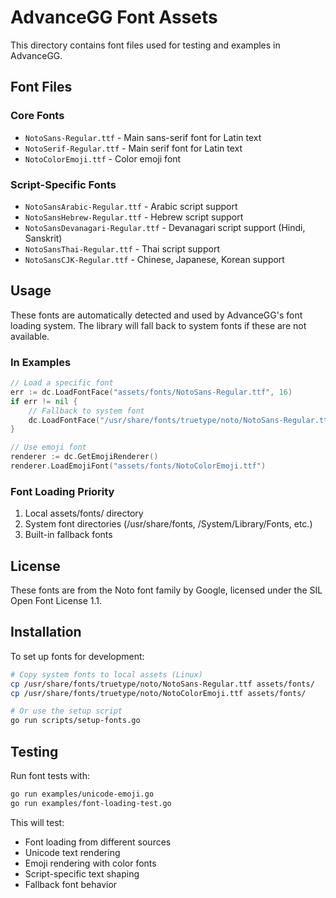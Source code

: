 # AdvanceGG Font Assets

This directory contains font files used for testing and examples in AdvanceGG.

## Font Files

### Core Fonts
- `NotoSans-Regular.ttf` - Main sans-serif font for Latin text
- `NotoSerif-Regular.ttf` - Main serif font for Latin text
- `NotoColorEmoji.ttf` - Color emoji font

### Script-Specific Fonts
- `NotoSansArabic-Regular.ttf` - Arabic script support
- `NotoSansHebrew-Regular.ttf` - Hebrew script support
- `NotoSansDevanagari-Regular.ttf` - Devanagari script support (Hindi, Sanskrit)
- `NotoSansThai-Regular.ttf` - Thai script support
- `NotoSansCJK-Regular.ttf` - Chinese, Japanese, Korean support

## Usage

These fonts are automatically detected and used by AdvanceGG's font loading system. The library will fall back to system fonts if these are not available.

### In Examples

```go
// Load a specific font
err := dc.LoadFontFace("assets/fonts/NotoSans-Regular.ttf", 16)
if err != nil {
    // Fallback to system font
    dc.LoadFontFace("/usr/share/fonts/truetype/noto/NotoSans-Regular.ttf", 16)
}

// Use emoji font
renderer := dc.GetEmojiRenderer()
renderer.LoadEmojiFont("assets/fonts/NotoColorEmoji.ttf")
```

### Font Loading Priority

1. Local assets/fonts/ directory
2. System font directories (/usr/share/fonts, /System/Library/Fonts, etc.)
3. Built-in fallback fonts

## License

These fonts are from the Noto font family by Google, licensed under the SIL Open Font License 1.1.

## Installation

To set up fonts for development:

```bash
# Copy system fonts to local assets (Linux)
cp /usr/share/fonts/truetype/noto/NotoSans-Regular.ttf assets/fonts/
cp /usr/share/fonts/truetype/noto/NotoColorEmoji.ttf assets/fonts/

# Or use the setup script
go run scripts/setup-fonts.go
```

## Testing

Run font tests with:

```bash
go run examples/unicode-emoji.go
go run examples/font-loading-test.go
```

This will test:
- Font loading from different sources
- Unicode text rendering
- Emoji rendering with color fonts
- Script-specific text shaping
- Fallback font behavior
